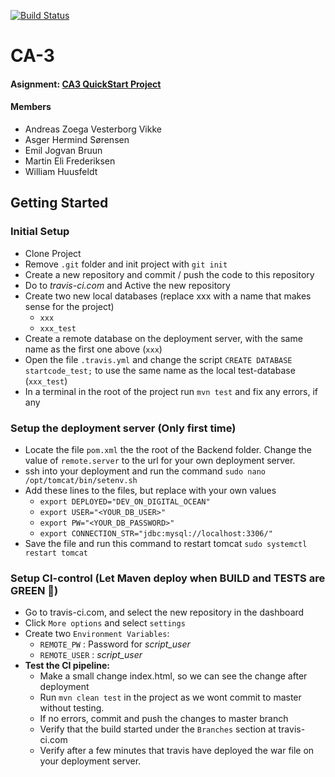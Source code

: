 [![Build Status](https://travis-ci.org/asgerhs/CA-3.svg?branch=master)](https://travis-ci.org/asgerhs/CA-3)

# CA-3

#### Asignment: [CA3 QuickStart Project](https://github.com/asgerhs/CA-3/blob/Developer/CA3-QuickStart-project.pdf)

#### Members
- Andreas Zoega Vesterborg Vikke
- Asger Hermind Sørensen
- Emil Jogvan Bruun
- Martin Eli Frederiksen
- William Huusfeldt


## Getting Started

### Initial Setup
- Clone Project
- Remove `.git` folder and init project with `git init`
- Create a new repository and commit / push the code to this repository
- Do to *travis-ci.com* and Active the new repository
- Create two new local databases (replace xxx with a name that makes sense for the project)
	- `xxx`
	- `xxx_test`
- Create a remote database on the deployment server, with the same name as the first one above (`xxx`)
- Open the file `.travis.yml` and change the script `CREATE DATABASE startcode_test;` to use the same name as the local test-database (`xxx_test`)
- In a terminal in the root of the project run `mvn test` and fix any errors, if any

### Setup the deployment server (Only first time)
- Locate the file `pom.xml` the the root of the Backend folder. Change the value of `remote.server` to the url for your own deployment server.
- ssh into your deployment and run the command `sudo nano /opt/tomcat/bin/setenv.sh`
- Add these lines to the files, but replace with your own values
	- `export DEPLOYED="DEV_ON_DIGITAL_OCEAN"`
	- `export USER="<YOUR_DB_USER>"`
	- `export PW="<YOUR_DB_PASSWORD>"`
	- `export CONNECTION_STR="jdbc:mysql://localhost:3306/"`
- Save the file and run this command to restart tomcat `sudo systemctl restart tomcat`

### Setup CI-control (Let Maven deploy when BUILD and TESTS are GREEN &#x1F49A;)
- Go to travis-ci.com, and select the new repository in the dashboard
- Click `More options` and select `settings`
- Create two `Environment Variables`:
	- `REMOTE_PW` : Password for *script_user*
	- `REMOTE_USER` : *script_user*
- **Test the CI pipeline:**
	- Make a small change index.html, so we can see the change after deployment
	- Run `mvn clean test` in the project as we wont commit to master without testing.
	- If no errors, commit and push the changes to master branch
	- Verify that the build started under the `Branches` section at travis-ci.com
	- Verify after a few minutes that travis have deployed the war file on your deployment server.